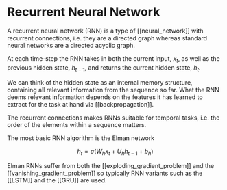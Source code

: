# Recurrent Neural Network

A recurrent neural network (RNN) is a type of [[neural_network]] with recurrent connections, i.e. they are a directed graph whereas standard neural networks are a directed acyclic graph.

At each time-step the RNN takes in both the current input, $x_t$, as well as the previous hidden state, $h_{t-1}$, and returns the current hidden state, $h_t$. 

We can think of the hidden state as an internal memory structure, containing all relevant information from the sequence so far. What the RNN deems relevant information depends on the features it has learned to extract for the task at hand via [[backpropagation]].

The recurrent connections makes RNNs suitable for temporal tasks, i.e. the order of the elements within a sequence matters.

The most basic RNN algorithm is the Elman network

$$h_t = \sigma (W_hx_t+U_hh_{t-1}+b_h)$$

Elman RNNs suffer from both the [[exploding_gradient_problem]] and the [[vanishing_gradient_problem]] so typically RNN variants such as the [[LSTM]] and the [[GRU]] are used.